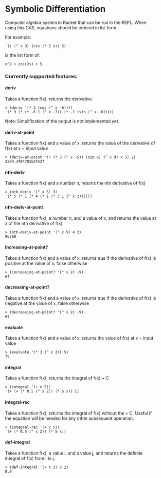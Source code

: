 # Symbolic Differentiation

Computer algebra system in Racket that can be run in the REPL.  When using this CAS, equations should be entered in list form.

For example:

```
'(+ (^ x 9) (cos (* 2 x)) 5)
```
is the list form of:
```
x^9 + cos(2x) + 5
```

### Currently supported features:

#### deriv

Takes a function f(x), returns the derivative.

```
> (deriv '(* 3 (cos (^ x -6))))
'(* 3 (* (* -6 1 (^ x -7)) (* -1 (sin (^ x -6)))))
```

Note: Simplification of the output is not implemented yet.

#### deriv-at-point

Takes a function f(x) and a value of x, returns the value of the derivative of f(x) at x = input value

```
> (deriv-at-point '(+ (* 3 (^ x -5)) (sin x) (^ x 9) x 3) 2)
2304.3494781634527
```

#### nth-deriv

Takes a function f(x) and a number n, returns the nth derivative of f(x)

```
> (nth-deriv '(^ x 5) 3)
'(* 5 (* 1 (* 4 (* 1 (* 3 1 (^ x 2))))))
```

#### nth-deriv-at-point

Takes a function f(x), a number n, and a value of x, and returns the value at x of the nth derivative of f(x)

```
> (nth-deriv-at-point '(^ x 9) 4 2)
96768
```

#### increasing-at-point?

Takes a function f(x) and a value of x, returns true if the derivative of f(x) is positive at the value of x, false otherwise

```
> (increasing-at-point? '(^ x 2) -9)
#f
```


#### decreasing-at-point?

Takes a function f(x) and a value of x, returns true if the derivative of f(x) is negative at the value of x, false otherwise

```
> (decreasing-at-point? '(^ x 2) -9)
#t
```

#### evaluate

Takes a function f(x) and a value of x, returns the value of f(x) at x = input value

```
> (evaluate '(* 3 (^ x 2)) 5)
75
```

#### integral

Takes a function f(x), returns the integral of f(x) + C

```
> (integral '(+ x 5))
'(+ (+ (* 0.5 (^ x 2)) (* 5 x)) C)
```

#### integral-rec

Takes a function f(x), returns the integral of f(x) without the + C.  Useful if the equation will be needed for any other subsequent operation.

```
> (integral-rec '(+ x 5))
'(+ (* 0.5 (^ x 2)) (* 5 x))
```

#### def-integral

Takes a function f(x), a value i, and a value j, and returns the definite integral of f(x) from i to j.

```
> (def-integral '(+ x 3) 0 2)
8.0
```

